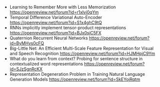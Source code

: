 * Learning to Remember More with Less Memorization
https://openreview.net/forum?id=r1xlvi0qYm
* Temporal Difference Variational Auto-Encoder https://openreview.net/forum?id=S1x4ghC9tQ
* RNNs implicitly implement tensor-product representations 
https://openreview.net/forum?id=BJx0sjC5FX
* Quaternion Recurrent Neural Networks
https://openreview.net/forum?id=ByMHvs0cFQ
* Big-Little Net: An Efficient Multi-Scale Feature Representation for Visual and Speech Recognition
https://openreview.net/forum?id=HJMHpjC9Ym
* What do you learn from context? Probing for sentence structure in contextualized word representations
https://openreview.net/forum?id=SJzSgnRcKX
* Representation Degeneration Problem in Training Natural Language Generation Models
https://openreview.net/forum?id=SkEYojRqtm